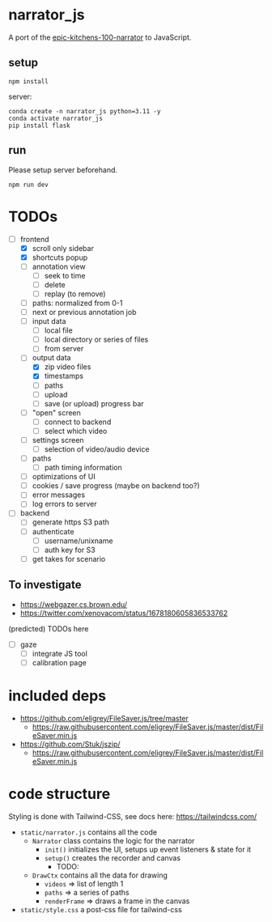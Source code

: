 # narrator_js

A port of the
[epic-kitchens-100-narrator](https://github.com/epic-kitchens/epic-kitchens-100-narrator)
to JavaScript.

## setup

```
npm install
```

server:

```
conda create -n narrator_js python=3.11 -y
conda activate narrator_js
pip install flask
```

## run

Please setup server beforehand.

```
npm run dev
```

# TODOs

- [ ] frontend
    - [x] scroll only sidebar
    - [x] shortcuts popup
    - [ ] annotation view
        - [ ] seek to time
        - [ ] delete
        - [ ] replay (to remove)
    - [ ] paths: normalized from 0-1
    - [ ] next or previous annotation job
    - [ ] input data
        - [ ] local file
        - [ ] local directory or series of files
        - [ ] from server
    - [ ] output data
        - [x] zip video files
        - [x] timestamps
        - [ ] paths
        - [ ] upload
        - [ ] save (or upload) progress bar
    - [ ] "open" screen
        - [ ] connect to backend
        - [ ] select which video
    - [ ] settings screen
        - [ ] selection of video/audio device
    - [ ] paths
        - [ ] path timing information
    - [ ] optimizations of UI
    - [ ] cookies / save progress (maybe on backend too?)
    - [ ] error messages
    - [ ] log errors to server
- [ ] backend
    - [ ] generate https S3 path
    - [ ] authenticate
        - [ ] username/unixname
        - [ ] auth key for S3
    - [ ] get takes for scenario

## To investigate
- https://webgazer.cs.brown.edu/ 
- https://twitter.com/xenovacom/status/1678180605836533762

(predicted) TODOs here
- [ ] gaze 
    - [ ] integrate JS tool
    - [ ] calibration page

# included deps

- https://github.com/eligrey/FileSaver.js/tree/master
    - https://raw.githubusercontent.com/eligrey/FileSaver.js/master/dist/FileSaver.min.js
- https://github.com/Stuk/jszip/
    - https://raw.githubusercontent.com/eligrey/FileSaver.js/master/dist/FileSaver.min.js

# code structure

Styling is done with Tailwind-CSS, see docs here: https://tailwindcss.com/

- `static/narrator.js` contains all the code 
    - `Narrator` class contains the logic for the narrator
        - `init()` initializes the UI, setups up event listeners & state for it
        - `setup()` creates the recorder and canvas
            - TODO: 
    - `DrawCtx` contains all the data for drawing
        - `videos` => list of length 1
        - `paths` => a series of paths
        - `renderFrame` => draws a frame in the canvas
- `static/style.css` a post-css file for tailwind-css

